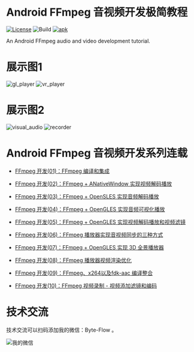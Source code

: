 # Android FFmpeg 音视频开发极简教程

[![License](https://img.shields.io/badge/License-Apache%202.0-blue.svg)](https://github.com/githubhaohao/NDK_OpenGLES_3_0/blob/master/LICENSE.txt)
![Build](https://img.shields.io/badge/build-passing-brightgreen)
[![apk](https://img.shields.io/badge/APK-download-green.svg)](https://github.com/githubhaohao/LearnFFmpeg/raw/master/doc/learnffmpeg.apk)

An Android FFmpeg audio and video development tutorial.

# 展示图1
![gl_player](https://github.com/githubhaohao/LearnFFmpeg/blob/master/doc/filter.gif?raw=true)
![vr_player](https://github.com/githubhaohao/LearnFFmpeg/blob/master/doc/vr.gif?raw=true)

# 展示图2
![visual_audio](https://github.com/githubhaohao/LearnFFmpeg/blob/master/doc/visual_audio.gif?raw=true)
![recorder](https://github.com/githubhaohao/LearnFFmpeg/blob/master/doc/recorder.gif?raw=true)

# Android FFmpeg 音视频开发系列连载
- [FFmpeg 开发(01)：FFmpeg 编译和集成](https://blog.csdn.net/Kennethdroid/article/details/106956601)

- [FFmpeg 开发(02)：FFmpeg + ANativeWindow 实现视频解码播放](https://blog.csdn.net/Kennethdroid/article/details/107103315)

- [FFmpeg 开发(03)：FFmpeg + OpenSLES 实现音频解码播放](https://blog.csdn.net/Kennethdroid/article/details/107248262)

- [FFmpeg 开发(04)：FFmpeg + OpenGLES 实现音频可视化播放](https://blog.csdn.net/Kennethdroid/article/details/107405505)

- [FFmpeg 开发(05)：FFmpeg + OpenGLES 实现视频解码播放和视频滤镜](https://blog.csdn.net/Kennethdroid/article/details/108135636)

- [FFmpeg 开发(06)：FFmpeg 播放器实现音视频同步的三种方式](https://blog.csdn.net/Kennethdroid/article/details/108308154)

- [FFmpeg 开发(07)：FFmpeg + OpenGLES 实现 3D 全景播放器](https://blog.csdn.net/Kennethdroid/article/details/108425267)

- [FFmpeg 开发(08)：FFmpeg 播放器视频渲染优化](https://blog.csdn.net/Kennethdroid/article/details/108737936)

- [FFmpeg 开发(09)：FFmpeg、x264以及fdk-aac 编译整合](https://blog.csdn.net/Kennethdroid/article/details/114239464)

- [FFmpeg 开发(10)：FFmpeg 视频录制 - 视频添加滤镜和编码](https://blog.csdn.net/Kennethdroid/article/details/114584127)

# 技术交流

技术交流可以扫码添加我的微信：Byte-Flow 。

![我的微信](https://github.com/githubhaohao/LearnFFmpeg/blob/master/doc/wechat_byteflow.png?raw=true)
